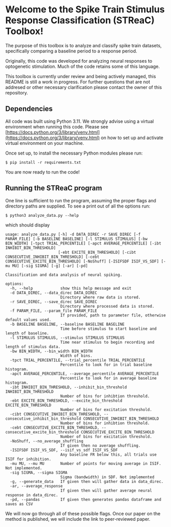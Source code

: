 # Welcome to the Spike Train Stimulus Response Classification (STReaC) Toolbox!

The purpose of this toolbox is to analyze and classify spike train datasets, specifically comparing a baseline period to a response period.

Originally, this code was developed for analyzing neural responses to optogenetic stimulation. Much of the code retains some of this language.

This toolbox is currently under review and being actively managed, this README is still a work in progress. For further questions that are not addresed or other necessary clarification please contact the owner of this repository.

## Dependencies

All code was built using Python 3.11. We strongly advise using a virtual environment when running this code. Please see [https://docs.python.org/3/library/venv.html](https://docs.python.org/3/library/venv.html) on how to set up and activate virtual environment on your machine.

Once set up, to install the necessary Python modules please run:

`$ pip install -r requirements.txt`

You are now ready to run the code!

## Running the STReaC program

One line is sufficient to run the program, assuming the proper flags and directory paths are supplied. To see a print out of all the options run:

`$ python3 analyze_data.py --help`

which should display
```
usage: analyze_data.py [-h] -d DATA_DIREC -r SAVE_DIREC [-f PARAM_FILE] [-b BASELINE BASELINE] [-l STIMULUS STIMULUS] [-bw BIN_WIDTH] [-tpct TRIAL_PERCENTILE] [-apct AVERAGE_PERCENTILE] [-ibt INHIBIT_BIN_THRESHOLD]
                       [-ebt EXCITE_BIN_THRESHOLD] [-cibt CONSECUTIVE_INHIBIT_BIN_THRESHOLD] [-cebt CONSECUTIVE_EXCITE_BIN_THRESHOLD] [-NoShuff] [-ISIFSDF ISIF_VS_SDF] [-mu MU] [-sig SIGMA] [-g] [-ar] [-pd]

Classification and data analysis of neural spiking.

options:
  -h, --help            show this help message and exit
  -d DATA_DIREC, --data_direc DATA_DIREC
                        Directory where raw data is stored.
  -r SAVE_DIREC, --save_direc SAVE_DIREC
                        Directory where processed data is stored.
  -f PARAM_FILE, --param_file PARAM_FILE
                        If provided, path to parameter file, otherwise default values used.
  -b BASELINE BASELINE, --baseline BASELINE BASELINE
                        Time before stimulus to start baseline and length of baseline.
  -l STIMULUS STIMULUS, --stimulus STIMULUS STIMULUS
                        Time near stimulus to begin recording and length of stimulus data.
  -bw BIN_WIDTH, --bin_width BIN_WIDTH
                        Width of bins.
  -tpct TRIAL_PERCENTILE, --trial_percentile TRIAL_PERCENTILE
                        Percentile to look for in trial baseline histogram.
  -apct AVERAGE_PERCENTILE, --average_percentile AVERAGE_PERCENTILE
                        Percentile to look for in average baseline histogram.
  -ibt INHIBIT_BIN_THRESHOLD, --inhibit_bin_threshold INHIBIT_BIN_THRESHOLD
                        Number of bins for inhibtion threshold.
  -ebt EXCITE_BIN_THRESHOLD, --excite_bin_threshold EXCITE_BIN_THRESHOLD
                        Number of bins for excitation threshold.
  -cibt CONSECUTIVE_INHIBIT_BIN_THRESHOLD, --consecutive_inhibit_bin_threshold CONSECUTIVE_INHIBIT_BIN_THRESHOLD
                        Number of bins for inhibtion threshold.
  -cebt CONSECUTIVE_EXCITE_BIN_THRESHOLD, --consecutive_excite_bin_threshold CONSECUTIVE_EXCITE_BIN_THRESHOLD
                        Number of bins for excitation threshold.
  -NoShuff, --no_average_shuffling
                        If given then no average shuffling.
  -ISIFSDF ISIF_VS_SDF, --isif_vs_sdf ISIF_VS_SDF
                        Any baseline FR below this, all trials use ISIF for inhibition.
  -mu MU, --mu MU       Number of points for moving average in ISIF. Not implemented.
  -sig SIGMA, --sigma SIGMA
                        Sigma (bandwidth) in SDF. Not implemented
  -g, --generate_data   If given then will gather data in data_direc.
  -ar, --average_response
                        If given then will gather average neural response in data_direc.
  -pd, --pandas         If given then generates pandas dataframe and saves as CSV

```

We will now go through all of these possible flags. Once our paper on the method is published, we will include the link to peer-reviewed paper.

